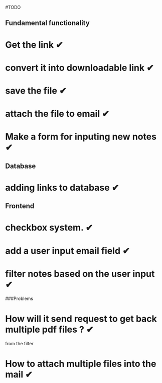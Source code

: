 #TODO

## Fundamental functionality

# Get the link ✔
# convert it into downloadable link ✔
# save the file ✔
# attach the file to email ✔
# Make a form for inputing new notes ✔


## Database

# adding links to database ✔


## Frontend

# checkbox system. ✔
# add a user input email field ✔
# filter notes based on the user input ✔



###Problems

# How will it send request to get back multiple pdf files ?  ✔
from the filter

# How to attach multiple files into the mail ✔
